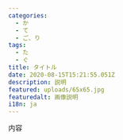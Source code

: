 ```yaml
---
categories:
  - か
  - て
  - ご、り
tags:
  - た
  - ぐ
title: タイトル
date: 2020-08-15T15:21:55.051Z
description: 説明
featured: uploads/65x65.jpg
featuredalt: 画像説明
i18n: ja
---
```

内容